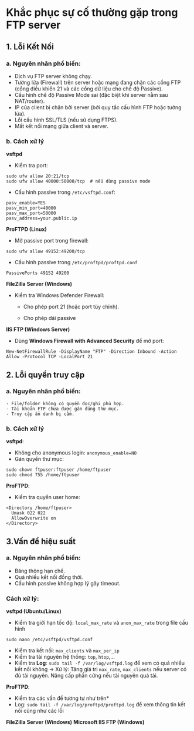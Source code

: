 # Khắc phục sự cố thường gặp trong FTP server

## 1. Lỗi Kết Nối
### a. **Nguyên nhân phổ biến:**

- Dịch vụ FTP server không chạy.
- Tường lửa (Firewall) trên server hoặc mạng đang chặn các cổng FTP (cổng điều khiển 21 và các cổng dữ liệu cho chế độ Passive).
- Cấu hình chế độ Passive Mode sai (đặc biệt khi server nằm sau NAT/router).
- IP của client bị chặn bởi server (bởi quy tắc cấu hình FTP hoặc tường lửa).
- Lỗi cấu hình SSL/TLS (nếu sử dụng FTPS).
- Mất kết nối mạng giữa client và server.

### b. Cách xử lý

**vsftpd**
- Kiểm tra port:
```bash!
sudo ufw allow 20:21/tcp
sudo ufw allow 40000:50000/tcp  # nếu dùng passive mode
```
- Cấu hình passive trong `/etc/vsftpd.conf`:
```bash!
pasv_enable=YES
pasv_min_port=40000
pasv_max_port=50000
pasv_address=your.public.ip
```
**ProFTPD (Linux)**
- Mở passive port trong firewall:
```
sudo ufw allow 49152:49200/tcp
```
- Cấu hình passive trong `/etc/proftpd/proftpd.conf`
```
PassivePorts 49152 49200
```
**FileZilla Server (Windows)**
- Kiểm tra Windows Defender Firewall:

    - Cho phép port 21 (hoặc port tùy chỉnh).

    - Cho phép dải passive

**IIS FTP (Windows Server)**
- Dùng **Windows Firewall with Advanced Security** để mở port:
```powershell!
New-NetFirewallRule -DisplayName "FTP" -Direction Inbound -Action Allow -Protocol TCP -LocalPort 21
```

## 2. Lỗi quyền truy cập
### a. **Nguyên nhân phổ biến:**
    - File/folder không có quyền đọc/ghi phù hợp.
    - Tài khoản FTP chưa được gán đúng thư mục.
    - Truy cập ẩn danh bị cấm.

### b. Cách xử lý

**vsftpd**:
- Không cho anonymous login: `anonymous_enable=NO
`
- Gán quyền thư mục:
```
sudo chown ftpuser:ftpuser /home/ftpuser
sudo chmod 755 /home/ftpuser
```
**ProFTPD**:
- Kiểm tra quyền user home:
```bash!
<Directory /home/ftpuser>
  Umask 022 022
  AllowOverwrite on
</Directory>
```

## 3.Vấn đề hiệu suất
### a. Nguyên nhân phổ biến:
- Băng thông hạn chế.
- Quá nhiều kết nối đồng thời.
- Cấu hình passive không hợp lý gây timeout.

### Cách xử lý:

**vsftpd (Ubuntu/Linux)**
- Kiểm tra giới hạn tốc độ: `local_max_rate` và `anon_max_rate` trong file cấu hình 
```
sudo nano /etc/vsftpd/vsftpd.conf
```
- Kiểm tra kết nối: `max_clients` và `max_per_ip`
- Kiểm tra tài nguyên hệ thống: `top`, `htop`,... 
- Kiểm tra **Log**: `sudo tail -f /var/log/vsftpd.log`  để xem có quá nhiều kết nối không
-> Xử lý: Tăng giá trị `max_rate`, `max_clients` nếu server có đủ tài nguyên. Nâng cấp phần cứng nếu tài nguyên quá tải.

**ProFTPD**:
- Kiểm tra các vấn đề tương tự như trên*
- Log: `sudo tail -f /var/log/proftpd/proftpd.log` để xem thông tin kết nối cũng như các lỗi

**FileZilla Server (Windows)**
**Microsoft IIS FTP (Windows)**
